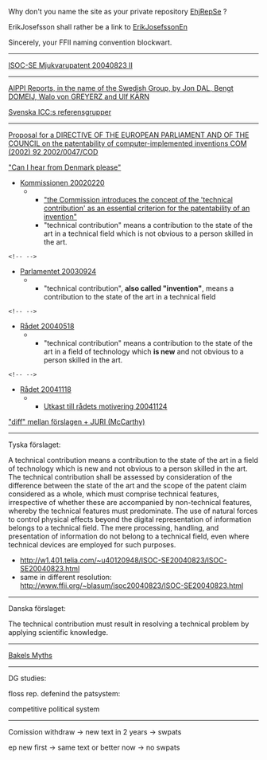 Why don\'t you name the site as your private repository
[EhjRepSe](EhjRepSe "wikilink") ?

ErikJosefsson shall rather be a link to
[ErikJosefssonEn](ErikJosefssonEn "wikilink")

Sincerely, your FFII naming convention blockwart.

------------------------------------------------------------------------

[ISOC-SE Mjukvarupatent 20040823
II](http://www.isoc.se/default2.asp?xid=88 "wikilink")

------------------------------------------------------------------------

[AIPPI Reports, in the name of the Swedish Group, by Jon DAL, Bengt
DOMEIJ, Walo von GREYERZ and Ulf
KÄRN](http://www.aippi.org/reports/q158/gr-q158-Sweden-e.htm "wikilink")

[Svenska ICC:s
referensgrupper](http://www.icc.se/policy/immaterial/immaterial.htm "wikilink")

------------------------------------------------------------------------

[Proposal for a DIRECTIVE OF THE EUROPEAN PARLIAMENT AND OF THE COUNCIL
on the patentability of computer-implemented inventions COM (2002) 92
2002/0047/COD](http://europa.eu.int/prelex/detail_dossier_real.cfm?CL=en&DosId=172020 "wikilink")

[\"Can I hear from Denmark
please\"](http://www.elis.ugent.be/~jmaebe/nobackup/council2.mov "wikilink")

-   [Kommissionen
    20020220](http://www.sslug.dk/patent/eudirektiv/sv/ "wikilink")
    -   -   [\"the Commission introduces the concept of the \'technical
            contribution\' as an essential criterion for the
            patentability of an
            invention\"](http://europa.eu.int/abc/doc/off/bull/en/200201/p103071.htm "wikilink")
        -   \"technical contribution\" means a contribution to the state
            of the art in a technical field which is not obvious to a
            person skilled in the art.

```{=html}
<!-- -->
```
-   [Parlamentet
    20030924](http://www2.europarl.eu.int/omk/sipade2?SAME_LEVEL=1&LEVEL=4&NAV=S&LSTDOC=Y&DETAIL=&PUBREF=-//EP//TEXT+TA+P5-TA-2003-0402+0+DOC+XML+V0//EN "wikilink")
    -   -   \"technical contribution\", **also called \"invention\"**,
            means a contribution to the state of the art in a technical
            field

```{=html}
<!-- -->
```
-   [Rådet 20040518](http://tinyurl.com/3ocdx "wikilink")
    -   -   \"technical contribution\" means a contribution to the state
            of the art in a field of technology which **is new** and not
            obvious to a person skilled in the art.

```{=html}
<!-- -->
```
-   [Rådet
    20041118](http://register.consilium.eu.int/pdf/su/04/st11/st11979.sv04.pdf "wikilink")
    -   -   [Utkast till rådets motivering
            20041124](http://register.consilium.eu.int/pdf/su/04/st11/st11979-ad01.sv04.pdf "wikilink")

[\"diff\" mellan förslagen + JURI
(McCarthy)](http://www.student.kuleuven.ac.be/~m0216665/swpat_en.html "wikilink")

------------------------------------------------------------------------

Tyska förslaget:

A technical contribution means a contribution to the state of the art in
a field of technology which is new and not obvious to a person skilled
in the art. The technical contribution shall be assessed by
consideration of the difference between the state of the art and the
scope of the patent claim considered as a whole, which must comprise
technical features, irrespective of whether these are accompanied by
non-technical features, whereby the technical features must predominate.
The use of natural forces to control physical effects beyond the digital
representation of information belongs to a technical field. The mere
processing, handling, and presentation of information do not belong to a
technical field, even where technical devices are employed for such
purposes.

-   <http://w1.401.telia.com/~u40120948/ISOC-SE20040823/ISOC-SE20040823.html>
-   same in different resolution:
    <http://www.ffii.org/~blasum/isoc20040823/ISOC-SE20040823.html>

------------------------------------------------------------------------

Danska förslaget:

The technical contribution must result in resolving a technical problem
by applying scientific knowledge.

------------------------------------------------------------------------

[Bakels Myths](http://kwiki.ffii.org/BakelsMyths0405En "wikilink")

------------------------------------------------------------------------

DG studies:

floss rep. defenind the patsystem:

competitive political system

------------------------------------------------------------------------

Comission withdraw -\> new text in 2 years -\> swpats

ep new first -\> same text or better now -\> no swpats
